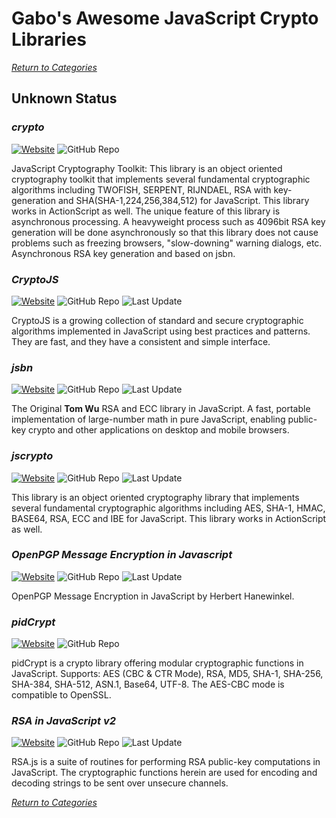 # Gabo's Awesome JavaScript Crypto Libraries

[_Return to Categories_](../README.md)


## Unknown Status


### _crypto_

[![Website](https://img.shields.io/badge/WebSite-On-brightgreen.svg?style=flat-square&maxAge=5184000)](http://ats.oka.nu/titaniumcore/js/crypto)
![GitHub Repo](https://img.shields.io/badge/github-none-red.svg?style=flat-square&maxAge=5184000)

JavaScript Cryptography Toolkit: This library is an object oriented
cryptography toolkit that implements several fundamental cryptographic
algorithms including TWOFISH, SERPENT, RIJNDAEL, RSA with key-generation
and SHA(SHA-1,224,256,384,512) for JavaScript. This library works in
ActionScript as well. The unique feature of this library is asynchronous
processing. A heavyweight process such as 4096bit RSA key generation
will be done asynchronously so that this library does not cause problems
such as freezing browsers, "slow-downing" warning dialogs, etc.
Asynchronous RSA key generation and based on jsbn.


### _CryptoJS_

[![Website](https://img.shields.io/badge/WebSite-On-brightgreen.svg?style=flat-square&maxAge=5184000)](https://code.google.com/archive/p/crypto-js)
![GitHub Repo](https://img.shields.io/badge/github-none-red.svg?style=flat-square&maxAge=5184000)
![Last Update](https://img.shields.io/badge/last%20update-2013-orange.svg?style=flat-square&maxAge=5184000)

CryptoJS is a growing collection of standard and secure cryptographic
algorithms implemented in JavaScript using best practices and patterns.
They are fast, and they have a consistent and simple interface.


### _jsbn_

[![Website](https://img.shields.io/badge/WebSite-On-brightgreen.svg?style=flat-square&maxAge=5184000)](http://www-cs-students.stanford.edu/~tjw/jsbn)
![GitHub Repo](https://img.shields.io/badge/github-none-red.svg?style=flat-square&maxAge=5184000)
![Last Update](https://img.shields.io/badge/last%20update-2013-orange.svg?style=flat-square&maxAge=5184000)

The Original **Tom Wu** RSA and ECC library in JavaScript. A fast,
portable implementation of large-number math in pure JavaScript,
enabling public-key crypto and other applications on desktop and mobile
browsers.


### _jscrypto_

[![Website](https://img.shields.io/badge/WebSite-On-brightgreen.svg?style=flat-square&maxAge=5184000)](https://code.google.com/archive/p/jscryptolib)
![GitHub Repo](https://img.shields.io/badge/github-none-red.svg?style=flat-square&maxAge=5184000)
![Last Update](https://img.shields.io/badge/last%20update-2009-lightgrey.svg?style=flat-square&maxAge=5184000)

This library is an object oriented cryptography library that implements
several fundamental cryptographic algorithms including AES, SHA-1, HMAC,
BASE64, RSA, ECC and IBE for JavaScript. This library works in
ActionScript as well.


### _OpenPGP Message Encryption in Javascript_

[![Website](https://img.shields.io/badge/WebSite-On-brightgreen.svg?style=flat-square&maxAge=5184000)](http://www.hanewin.net/encrypt)
![GitHub Repo](https://img.shields.io/badge/github-none-red.svg?style=flat-square&maxAge=5184000)
![Last Update](https://img.shields.io/badge/last%20update-2011-lightgrey.svg?style=flat-square&maxAge=5184000)

OpenPGP Message Encryption in JavaScript by Herbert Hanewinkel.


### _pidCrypt_

[![Website](https://img.shields.io/badge/WebSite-On-brightgreen.svg?style=flat-square&maxAge=5184000)](http://www.pidder.com/pidcrypt)
![GitHub Repo](https://img.shields.io/badge/github-none-red.svg?style=flat-square&maxAge=5184000)

pidCrypt is a crypto library offering modular cryptographic functions in
JavaScript. Supports: AES (CBC & CTR Mode), RSA, MD5, SHA-1, SHA-256,
SHA-384, SHA-512, ASN.1, Base64, UTF-8. The AES-CBC mode is compatible
to OpenSSL.


### _RSA in JavaScript v2_

[![Website](https://img.shields.io/badge/WebSite-On-brightgreen.svg?style=flat-square&maxAge=5184000)](http://ohdave.com/rsa)
![GitHub Repo](https://img.shields.io/badge/github-none-red.svg?style=flat-square&maxAge=5184000)
![Last Update](https://img.shields.io/badge/last%20update-2015-yellowgreen.svg?style=flat-square&maxAge=5184000)

RSA.js is a suite of routines for performing RSA public-key computations
in JavaScript. The cryptographic functions herein are used for encoding
and decoding strings to be sent over unsecure channels.



[_Return to Categories_](../README.md)
